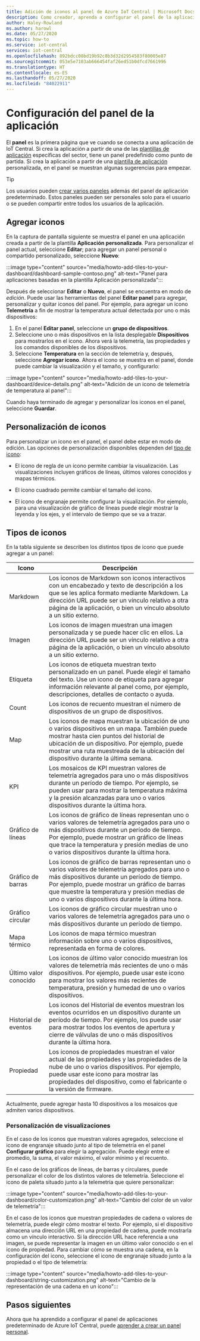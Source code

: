 ```yaml
---
title: Adición de iconos al panel de Azure IoT Central | Microsoft Docs
description: Como creador, aprenda a configurar el panel de la aplicación predeterminado de Azure IoT Central con iconos.
author: Haley-Rowland
ms.author: harowl
ms.date: 05/27/2020
ms.topic: how-to
ms.service: iot-central
services: iot-central
ms.openlocfilehash: 892bdcc08bd19b92c8b3d32d2954583f80005e87
ms.sourcegitcommit: 053e5e7103ab666454faf26ed51b0dfcd7661996
ms.translationtype: HT
ms.contentlocale: es-ES
ms.lasthandoff: 05/27/2020
ms.locfileid: "84022911"
---
```

# <a name="configure-the-application-dashboard"></a>Configuración del panel de la aplicación

El **panel** es la primera página que ve cuando se conecta a una aplicación de IoT Central. Si crea la aplicación a partir de una de las [plantillas de aplicación](./concepts-app-templates.md) específicas del sector, tiene un panel predefinido como punto de partida. Si crea la aplicación a partir de una [plantilla de aplicación](./concepts-app-templates.md) personalizada, en el panel se muestran algunas sugerencias para empezar.

> [!TIP]
> Los usuarios pueden [crear varios paneles](howto-create-personal-dashboards.md) además del panel de aplicación predeterminado. Estos paneles pueden ser personales solo para el usuario o se pueden compartir entre todos los usuarios de la aplicación.  

## <a name="add-tiles"></a>Agregar iconos

En la captura de pantalla siguiente se muestra el panel en una aplicación creada a partir de la plantilla **Aplicación personalizada**. Para personalizar el panel actual, seleccione **Editar**; para agregar un panel personal o compartido personalizado, seleccione **Nuevo**:

:::image type="content" source="media/howto-add-tiles-to-your-dashboard/dashboard-sample-contoso.png" alt-text="Panel para aplicaciones basadas en la plantilla Aplicación personalizada":::

Después de seleccionar **Editar** o **Nuevo**, el panel se encuentra en modo de *edición*. Puede usar las herramientas del panel **Editar panel** para agregar, personalizar y quitar iconos del panel. Por ejemplo, para agregar un icono **Telemetría** a fin de mostrar la temperatura actual detectada por uno o más dispositivos:

1. En el panel **Editar panel**, seleccione un **grupo de dispositivos**.
1. Seleccione uno o más dispositivos en la lista desplegable **Dispositivos** para mostrarlos en el icono. Ahora verá la telemetría, las propiedades y los comandos disponibles de los dispositivos.
1. Seleccione **Temperatura** en la sección de telemetría y, después, seleccione **Agregar icono**. Ahora el icono se muestra en el panel, donde puede cambiar la visualización y el tamaño, y configurarlo:

:::image type="content" source="media/howto-add-tiles-to-your-dashboard/device-details.png" alt-text="Adición de un icono de telemetría de temperatura al panel":::

Cuando haya terminado de agregar y personalizar los iconos en el panel, seleccione **Guardar**.

## <a name="customize-tiles"></a>Personalización de iconos

Para personalizar un icono en el panel, el panel debe estar en modo de edición. Las opciones de personalización disponibles dependen del [tipo de icono](#tile-types):

* El icono de regla de un icono permite cambiar la visualización. Las visualizaciones incluyen gráficos de líneas, últimos valores conocidos y mapas térmicos.

* El icono cuadrado permite cambiar el tamaño del icono.

* El icono de engranaje permite configurar la visualización. Por ejemplo, para una visualización de gráfico de líneas puede elegir mostrar la leyenda y los ejes, y el intervalo de tiempo que se va a trazar.

## <a name="tile-types"></a>Tipos de iconos

En la tabla siguiente se describen los distintos tipos de icono que puede agregar a un panel:

| Icono             | Descripción |
| ---------------- | ----------- |
| Markdown         | Los iconos de Markdown son iconos interactivos con un encabezado y texto de descripción a los que se les aplica formato mediante Markdown. La dirección URL puede ser un vínculo relativo a otra página de la aplicación, o bien un vínculo absoluto a un sitio externo.|
| Imagen            | Los iconos de imagen muestran una imagen personalizada y se puede hacer clic en ellos. La dirección URL puede ser un vínculo relativo a otra página de la aplicación, o bien un vínculo absoluto a un sitio externo.|
| Etiqueta            | Los iconos de etiqueta muestran texto personalizado en un panel. Puede elegir el tamaño del texto. Use un icono de etiqueta para agregar información relevante al panel como, por ejemplo, descripciones, detalles de contacto o ayuda.|
| Count            | Los iconos de recuento muestran el número de dispositivos de un grupo de dispositivos.|
| Map              | Los iconos de mapa muestran la ubicación de uno o varios dispositivos en un mapa. También puede mostrar hasta cien puntos del historial de ubicación de un dispositivo. Por ejemplo, puede mostrar una ruta muestreada de la ubicación del dispositivo durante la última semana.|
| KPI              |  Los mosaicos de KPI muestran valores de telemetría agregados para uno o más dispositivos durante un período de tiempo. Por ejemplo, se pueden usar para mostrar la temperatura máxima y la presión alcanzadas para uno o varios dispositivos durante la última hora.|
| Gráfico de líneas       | Los iconos de gráfico de líneas representan uno o varios valores de telemetría agregados para uno o más dispositivos durante un período de tiempo. Por ejemplo, puede mostrar un gráfico de líneas que trace la temperatura y presión medias de uno o varios dispositivos durante la última hora.|
| Gráfico de barras        | Los iconos de gráfico de barras representan uno o varios valores de telemetría agregados para uno o más dispositivos durante un período de tiempo. Por ejemplo, puede mostrar un gráfico de barras que muestre la temperatura y presión medias de uno o varios dispositivos durante la última hora.|
| Gráfico circular        | Los iconos de gráfico circular muestran uno o varios valores de telemetría agregados para uno o más dispositivos durante un período de tiempo.|
| Mapa térmico         | Los iconos de mapa térmico muestran información sobre uno o varios dispositivos, representada en forma de colores.|
| Último valor conocido | Los iconos de último valor conocido muestran los valores de telemetría más recientes de uno o más dispositivos. Por ejemplo, puede usar este icono para mostrar los valores más recientes de temperatura, presión y humedad de uno o varios dispositivos. |
| Historial de eventos    | Los iconos del Historial de eventos muestran los eventos ocurridos en un dispositivo durante un período de tiempo. Por ejemplo, los puede usar para mostrar todos los eventos de apertura y cierre de válvulas de uno o más dispositivos durante la última hora.|
| Propiedad         |  Los iconos de propiedades muestran el valor actual de las propiedades y las propiedades de la nube de uno o varios dispositivos. Por ejemplo, puede usar este icono para mostrar las propiedades del dispositivo, como el fabricante o la versión de firmware. |

Actualmente, puede agregar hasta 10 dispositivos a los mosaicos que admiten varios dispositivos.

### <a name="customizing-visualizations"></a>Personalización de visualizaciones

En el caso de los iconos que muestran valores agregados, seleccione el icono de engranaje situado junto al tipo de telemetría en el panel **Configurar gráfico** para elegir la agregación. Puede elegir entre el promedio, la suma, el valor máximo, el valor mínimo y el recuento.

En el caso de los gráficos de líneas, de barras y circulares, puede personalizar el color de los distintos valores de telemetría. Seleccione el icono de paleta situado junto a la telemetría que quiere personalizar:

:::image type="content" source="media/howto-add-tiles-to-your-dashboard/color-customization.png" alt-text="Cambio del color de un valor de telemetría":::

En el caso de los iconos que muestran propiedades de cadena o valores de telemetría, puede elegir cómo mostrar el texto. Por ejemplo, si el dispositivo almacena una dirección URL en una propiedad de cadena, puede mostrarla como un vínculo interactivo. Si la dirección URL hace referencia a una imagen, se puede representar la imagen en un último valor conocido o en el icono de propiedad. Para cambiar cómo se muestra una cadena, en la configuración del icono, seleccione el icono de engranaje situado junto a la propiedad o el tipo de telemetría:

:::image type="content" source="media/howto-add-tiles-to-your-dashboard/string-customization.png" alt-text="Cambio de la representación de una cadena en un icono":::

## <a name="next-steps"></a>Pasos siguientes

Ahora que ha aprendido a configurar el panel de aplicaciones predeterminado de Azure IoT Central, puede [aprender a crear un panel personal](howto-create-personal-dashboards.md).
